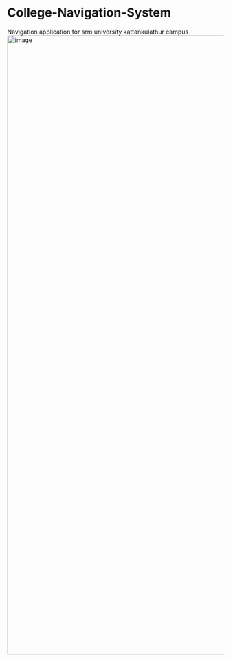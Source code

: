 # College-Navigation-System
Navigation application for srm university kattankulathur campus
<img width="1440" alt="image" src="https://github.com/PrathamHandique/College-Navigation-System/assets/104254619/a49051e1-4f8e-4c85-98a4-751224decdfa">

